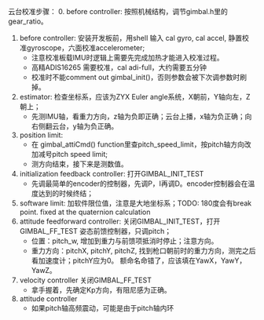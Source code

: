 云台校准步骤：
0. before controller: 按照机械结构，调节gimbal.h里的gear_ratio。
1. before controller: 安装开发板前，用shell 输入 cal gyro, cal accel, 静置校准gyroscope，六面校准accelerometer;
    - 注意校准板载IMU时逻辑上需要先完成加热才能进入校准过程。
    - 高精ADIS16265 需要校准，cal adi-full，大约需要五分钟
    - 校准时不能comment out gimbal_init()，否则参数会被下次调参数时刷掉。
2. estimator: 检查坐标系，应该为ZYX Euler angle系统，X朝前，Y轴向左，Z朝上；
    - 先测IMU轴，看重力方向，z轴为负即正确；云台上播，x轴为负正确；向右侧翻云台，y轴为负正确。
3. position limit: 
    - 在 gimbal_attiCmd() function里查pitch_speed_limit，按pitch轴方向改加减号pitch speed limit;
    - 测方向结束，接下来是测数值。
4. initialization feedback controller: 
打开GIMBAL_INIT_TEST
    - 先调最简单的encoder的控制器，先调P，I再调D。encoder控制器会在温度达到的时候终结；
5. software limit: 加软件限位值，注意是大地坐标系；TODO: 180度会有break point. fixed at the quaternion calculation
6. attitude feedforward controller: 
关闭GIMBAL_INIT_TEST，打开GIMBAL_FF_TEST
姿态前馈控制器，只调pitch；
    - 位置：pitch_w, 增加到重力与前馈项抵消时停止；注意方向。
    - 重力方向：pitchX, pitchY, pitchZ, 找到枪口朝前时的重力方向，测完之后看加速度计；pitchY应为0。
    额命名命错了，应该填在YawX，YawY，YawZ。
7. velocity controller
关闭GIMBAL_FF_TEST
    - 拿手握着，先确定Kp方向，有阻尼感为正确。
8. attitude controller
    - 如果pitch轴高频震动，可能是由于pitch轴内环
   